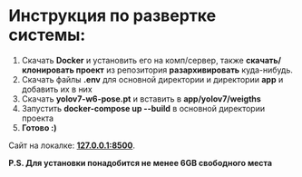 # Инструкция по развертке системы:

1. Скачать **Docker** и установить его на комп/сервер, также **скачать/клонировать проект** из репозитория **разархивировать** куда-нибудь.
2. Скачать файлы **.env** для основной директории и директории **app** и добавить их в них
3. Скачать **yolov7-w6-pose.pt** и вставить в **app/yolov7/weigths**
4. Запустить **docker-compose up --build** в основной директории проекта
5. **Готово :)**

Сайт на локалке: **[127.0.0.1:8500](url)**.

**P.S. Для установки понадобится не менее 6GB свободного места**
